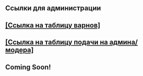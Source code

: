 ## Ссылки для администрации 
## [[Cсылка на таблицу варнов]](https://docs.google.com/spreadsheets/d/138p2Sblp9VKLTNaR9m9ZnwGMRNKVu1DYGZPcgF5GkKk/edit?usp=sharing) 
## [[Cсылка на таблицу подачи на админа/модера]](https://docs.google.com/spreadsheets/d/1YEk-ew9Nw0ybg5L1uLjpVNCI4bCbfR-o9cbY5elvsE4/edit?usp=sharing) 
## Coming Soon!
